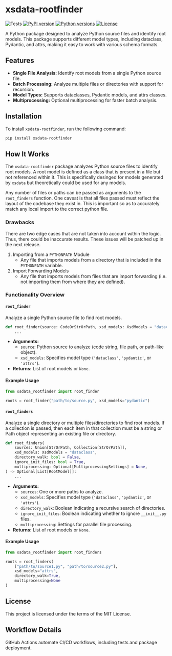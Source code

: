 # xsdata-rootfinder

![Tests](https://github.com/galactixx/xsdata-rootfinder/actions/workflows/continuous_integration.yaml/badge.svg)
[![PyPI version](https://img.shields.io/pypi/v/xsdata-rootfinder.svg)](https://pypi.org/project/xsdata-rootfinder/)
[![Python versions](https://img.shields.io/pypi/pyversions/xsdata-rootfinder.svg)](https://pypi.org/project/xsdata-rootfinder/)
[![License](https://img.shields.io/github/license/galactixx/xsdata-rootfinder.svg)](https://github.com/galactixx/xsdata-rootfinder/blob/main/LICENSE)

A Python package designed to analyze Python source files and identify root models. This package supports different model types, including dataclass, Pydantic, and attrs, making it easy to work with various schema formats.

## Features
- **Single File Analysis:** Identify root models from a single Python source file.
- **Batch Processing:** Analyze multiple files or directories with support for recursion.
- **Model Types:** Supports dataclasses, Pydantic models, and attrs classes.
- **Multiprocessing:** Optional multiprocessing for faster batch analysis.

## Installation
To install `xsdata-rootfinder`, run the following command:

```bash
pip install xsdata-rootfinder
```

## How It Works
The `xsdata-rootfinder` package analyzes Python source files to identify root models. A root model is defined as a class that is present in a file but not referenced within it. This is specifically desinged for models generated by `xsdata` but theoretically could be used for any models.

Any number of files or paths can be passed as arguments to the `root_finders` function. One caveat is that all files passed must reflect the layout of the codebase they exist in. This is important so as to accurately match any local import to the correct python file.

### Drawbacks
There are two edge cases that are not taken into account within the logic. Thus, there could be inaccurate results. These issues will be patched up in the next release.

1. Importing from a `PYTHONPATH` Module
   - Any file that imports models from a directory that is included in the `PYTHONPATH` variable.
2. Import Forwarding Models
   - Any file that imports models from files that are import forwarding (i.e. not importing them from where they are defined).

### Functionality Overview
#### `root_finder`
Analyze a single Python source file to find root models.

```python
def root_finder(source: CodeOrStrOrPath, xsd_models: XsdModels = "dataclass") -> Optional[List[RootModel]]:
    ...
```

- **Arguments:**
  - `source`: Python source to analyze (code string, file path, or path-like object).
  - `xsd_models`: Specifies model type (`'dataclass'`, `'pydantic'`, or `'attrs'`).
- **Returns:** List of root models or `None`.

#### Example Usage
```python
from xsdata_rootfinder import root_finder

roots = root_finder("path/to/source.py", xsd_models="pydantic")
```

#### `root_finders`
Analyze a single directory or multiple files/directories to find root models. If a collection is passed, then each item in that collection must be a string or Path object representing an existing file or directory.

```python
def root_finders(
    sources: Union[StrOrPath, Collection[StrOrPath]],
    xsd_models: XsdModels = "dataclass",
    directory_walk: bool = False,
    ignore_init_files: bool = True,
    multiprocessing: Optional[MultiprocessingSettings] = None,
) -> Optional[List[RootModel]]:
    ...
```

- **Arguments:**
  - `sources`: One or more paths to analyze.
  - `xsd_models`: Specifies model type (`'dataclass'`, `'pydantic'`, or `'attrs'`).
  - `directory_walk`: Boolean indicating a recursive search of directories.
  - `ignore_init_files`: Boolean indicating whether to ignore `__init__.py` files.
  - `multiprocessing`: Settings for parallel file processing.
- **Returns:** List of root models or `None`.

#### Example Usage
```python
from xsdata_rootfinder import root_finders

roots = root_finders(
    ["path/to/source1.py", "path/to/source2.py"],
    xsd_models="attrs",
    directory_walk=True,
    multiprocessing=None
)
```

## License
This project is licensed under the terms of the MIT License.

## Workflow Details
GitHub Actions automate CI/CD workflows, including tests and package deployment.
